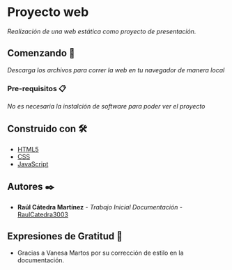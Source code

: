 # Proyecto web

_Realización de una web estática como proyecto de presentación._

## Comenzando 🚀

_Descarga los archivos para correr la web en tu navegador de manera local_


### Pre-requisitos 📋

_No es necesaria la instalción de software para poder ver el proyecto_

## Construido con 🛠️

* [HTML5](https://www.w3.org/standards/webdesign/htmlcss) 
* [CSS](https://www.w3.org/standards/webdesign/htmlcss) 
* [JavaScript](https://developer.mozilla.org/es/docs/Web/JavaScript) 

## Autores ✒️

* **Raúl Cátedra Martínez** - *Trabajo Inicial* *Documentación* - [RaulCatedra3003](https://github.com/RaulCatedra3003)


## Expresiones de Gratitud 🎁

* Gracias a Vanesa Martos por su corrección de estilo en la documentación.

